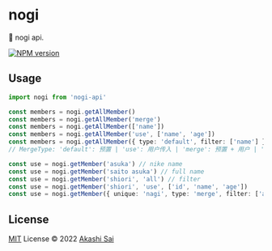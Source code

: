 # nogi

🌸 nogi api.

[![NPM version](https://img.shields.io/npm/v/nogi-api?color=a1b858&label=)](https://www.npmjs.com/package/nogi-api)

## Usage

```ts
import nogi from 'nogi-api'

const members = nogi.getAllMember()
const members = nogi.getAllMember('merge')
const members = nogi.getAllMember(['name'])
const members = nogi.getAllMember('use', ['name', 'age'])
const members = nogi.getAllMember({ type: 'default', filter: ['name'] })
// MergeType: 'default': 预置 | 'use': 用户传入 | 'merge': 预置 + 用户 | 'all': 全部字段

const use = nogi.getMember('asuka') // nike name
const use = nogi.getMember('saito asuka') // full name
const use = nogi.getMember('shiori', 'all') // filter
const use = nogi.getMember('shiori', 'use', ['id', 'name', 'age'])
const use = nogi.getMember({ unique: 'nagi', type: 'merge', filter: ['active']})
```

## License

[MIT](./LICENSE) License © 2022 [Akashi Sai](https://github.com/akashigakki)
